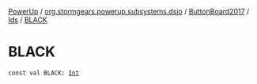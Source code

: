 [PowerUp](../../../index.md) / [org.stormgears.powerup.subsystems.dsio](../../index.md) / [ButtonBoard2017](../index.md) / [Ids](index.md) / [BLACK](./-b-l-a-c-k.md)

# BLACK

`const val BLACK: `[`Int`](https://kotlinlang.org/api/latest/jvm/stdlib/kotlin/-int/index.html)